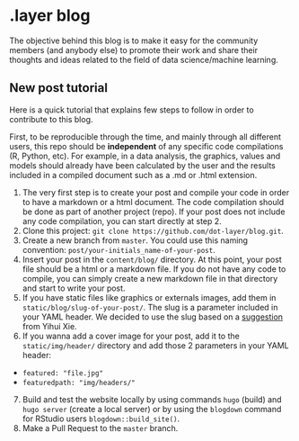 # .layer blog

The objective behind this blog is to make it easy for the community members (and anybody else) to promote their work and share their thoughts and ideas related to the field of data science/machine learning.

## New post tutorial

Here is a quick tutorial that explains few steps to follow in order to contribute to this blog.

First, to be reproducible through the time, and mainly through all different users, this repo should be **independent** of any specific code compilations (R, Python, etc). For example, in a data analysis, the graphics, values and models should already have been calculated by the user and the results included in a compiled document such as a .md or .html extension.

1. The very first step is to create your post and compile your code in order to have a markdown or a html document. The code compilation should be done as part of another project (repo). If your post does not include any code compilation, you can start directly at step 2.
2. Clone this project: `git clone https://github.com/dot-layer/blog.git`.
3. Create a new branch from `master`. You could use this naming convention: `post/your-initials_name-of-your-post`.
4. Insert your post in the `content/blog/` directory. At this point, your post file should be a html or a markdown file. If you do not have any code to compile, you can simply create a new markdown file in that directory and start to write your post.
5. If you have static files like graphics or externals images, add them in `static/blog/slug-of-your-post/`. The slug is a parameter included in your YAML header. We decided to use the slug based on a [suggestion](https://bookdown.org/yihui/blogdown/configuration.html#options) from Yihui Xie.
6. If you wanna add a cover image for your post, add it to the `static/img/header/` directory and add those 2 parameters in your YAML header:
- `featured: "file.jpg"`
- `featuredpath: "img/headers/"`
7. Build and test the website locally by using commands `hugo` (build) and `hugo server` (create a local server) or by using the `blogdown` command for RStudio users `blogdown::build_site()`.
8. Make a Pull Request to the `master` branch.
